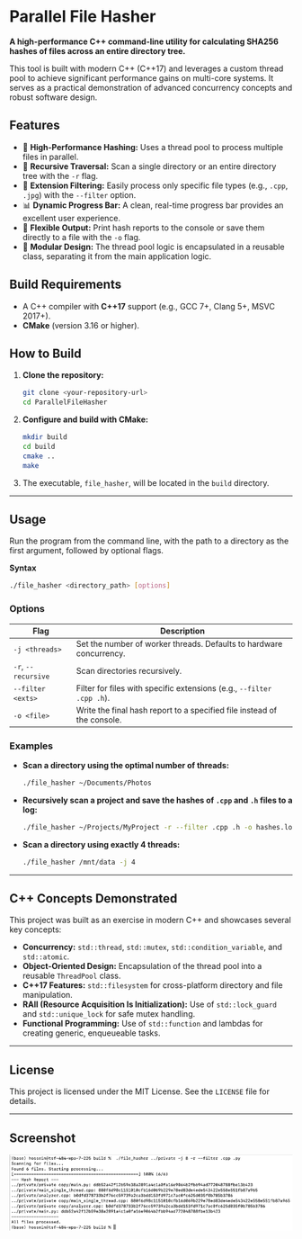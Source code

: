# Parallel File Hasher

**A high-performance C++ command-line utility for calculating SHA256 hashes of files across an entire directory tree.**

This tool is built with modern C++ (C++17) and leverages a custom thread pool to achieve significant performance gains on multi-core systems. It serves as a practical demonstration of advanced concurrency concepts and robust software design.




## Features
- 🚀 **High-Performance Hashing:** Uses a thread pool to process multiple files in parallel.
- 📁 **Recursive Traversal:** Scan a single directory or an entire directory tree with the `-r` flag.
- 🧪 **Extension Filtering:** Easily process only specific file types (e.g., `.cpp`, `.jpg`) with the `--filter` option.
- 📊 **Dynamic Progress Bar:** A clean, real-time progress bar provides an excellent user experience.
- 🧾 **Flexible Output:** Print hash reports to the console or save them directly to a file with the `-o` flag.
- 🧩 **Modular Design:** The thread pool logic is encapsulated in a reusable class, separating it from the main application logic.

## Build Requirements
- A C++ compiler with **C++17** support (e.g., GCC 7+, Clang 5+, MSVC 2017+).
- **CMake** (version 3.16 or higher).

## How to Build
1. **Clone the repository:**
   ```bash
   git clone <your-repository-url>
   cd ParallelFileHasher
   ```

2. **Configure and build with CMake:**
   ```bash
   mkdir build
   cd build
   cmake ..
   make
   ```

3. The executable, `file_hasher`, will be located in the `build` directory.

---

## Usage
Run the program from the command line, with the path to a directory as the first argument, followed by optional flags.

**Syntax**
```bash
./file_hasher <directory_path> [options]
```

### Options
| Flag | Description |
|---|---|
| `-j <threads>` | Set the number of worker threads. Defaults to hardware concurrency. |
| `-r`, `--recursive` | Scan directories recursively. |
| `--filter <exts>` | Filter for files with specific extensions (e.g., `--filter .cpp .h`). |
| `-o <file>` | Write the final hash report to a specified file instead of the console. |

### Examples
- **Scan a directory using the optimal number of threads:**
  ```bash
  ./file_hasher ~/Documents/Photos
  ```

- **Recursively scan a project and save the hashes of `.cpp` and `.h` files to a log:**
  ```bash
  ./file_hasher ~/Projects/MyProject -r --filter .cpp .h -o hashes.log
  ```

- **Scan a directory using exactly 4 threads:**
  ```bash
  ./file_hasher /mnt/data -j 4
  ```

---

## C++ Concepts Demonstrated
This project was built as an exercise in modern C++ and showcases several key concepts:

- **Concurrency:** `std::thread`, `std::mutex`, `std::condition_variable`, and `std::atomic`.
- **Object-Oriented Design:** Encapsulation of the thread pool into a reusable `ThreadPool` class.
- **C++17 Features:** `std::filesystem` for cross-platform directory and file manipulation.
- **RAII (Resource Acquisition Is Initialization):** Use of `std::lock_guard` and `std::unique_lock` for safe mutex handling.
- **Functional Programming:** Use of `std::function` and lambdas for creating generic, enqueueable tasks.

---

## License
This project is licensed under the MIT License. See the `LICENSE` file for details.

---

## Screenshot
![Parallel File Hasher — demo](docs/images/hasher-demo.png)